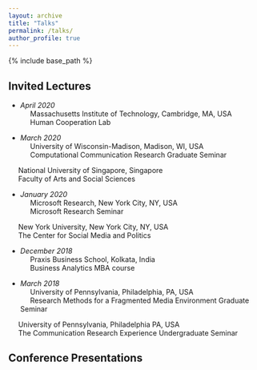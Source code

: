 ```yaml
---
layout: archive
title: "Talks"
permalink: /talks/
author_profile: true
---
```


{% include base_path %}

## Invited Lectures
* *April 2020*<br>
&nbsp;&nbsp;&nbsp;&nbsp;&nbsp;Massachusetts Institute of Technology, Cambridge, MA, USA<br>
&nbsp;&nbsp;&nbsp;&nbsp;&nbsp;Human Cooperation Lab<br>

* *March 2020*<br>
&nbsp;&nbsp;&nbsp;&nbsp;&nbsp;University of Wisconsin-Madison, Madison, WI, USA<br>
&nbsp;&nbsp;&nbsp;&nbsp;&nbsp;Computational Communication Research Graduate Seminar<br>

&nbsp;&nbsp;&nbsp;&nbsp;&nbsp;National University of Singapore, Singapore<br>
&nbsp;&nbsp;&nbsp;&nbsp;&nbsp;Faculty of Arts and Social Sciences<br>

* *January 2020*<br>
&nbsp;&nbsp;&nbsp;&nbsp;&nbsp;Microsoft Research, New York City, NY, USA<br>
&nbsp;&nbsp;&nbsp;&nbsp;&nbsp;Microsoft Research Seminar

&nbsp;&nbsp;&nbsp;&nbsp;&nbsp;New York University, New York City, NY, USA<br>
&nbsp;&nbsp;&nbsp;&nbsp;&nbsp;The Center for Social Media and Politics<br>

* *December 2018*<br>
&nbsp;&nbsp;&nbsp;&nbsp;&nbsp;Praxis Business School, Kolkata, India<br>
&nbsp;&nbsp;&nbsp;&nbsp;&nbsp;Business Analytics MBA course

* *March 2018*<br>
&nbsp;&nbsp;&nbsp;&nbsp;&nbsp;University of Pennsylvania, Philadelphia, PA, USA<br>
&nbsp;&nbsp;&nbsp;&nbsp;&nbsp;Research Methods for a Fragmented Media Environment Graduate Seminar<br>

&nbsp;&nbsp;&nbsp;&nbsp;&nbsp;University of Pennsylvania, Philadelphia PA, USA<br>
&nbsp;&nbsp;&nbsp;&nbsp;&nbsp;The Communication Research Experience Undergraduate Seminar


## Conference Presentations